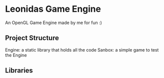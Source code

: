 # Leonidas Game Engine

An OpenGL Game Engine made by me for fun :)

## Project Structure

Engine: a static library that holds all the code
Sanbox: a simple game to test the Engine

## Libraries


